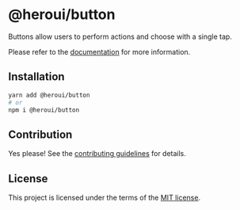 # @heroui/button

Buttons allow users to perform actions and choose with a single tap.

Please refer to the [documentation](https://nextui.org/docs/components/button) for more information.

## Installation

```sh
yarn add @heroui/button
# or
npm i @heroui/button
```

## Contribution

Yes please! See the
[contributing guidelines](https://github.com/frontio-ai/heroui/blob/master/CONTRIBUTING.md)
for details.

## License

This project is licensed under the terms of the
[MIT license](https://github.com/frontio-ai/heroui/blob/master/LICENSE).
